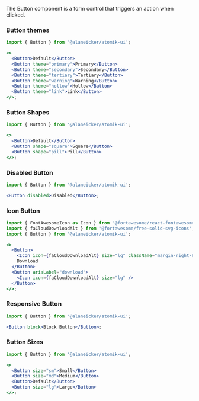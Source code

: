 The Button component is a form control that triggers an action when clicked.

### Button themes

```jsx
import { Button } from '@alaneicker/atomik-ui';

<>
  <Button>Default</Button>
  <Button theme="primary">Primary</Button>
  <Button theme="secondary">Secondary</Button>
  <Button theme="tertiary">Tertiary</Button>
  <Button theme="warning">Warning</Button>
  <Button theme="hollow">Hollow</Button>
  <Button theme="link">Link</Button>
</>;
```

### Button Shapes

```jsx
import { Button } from '@alaneicker/atomik-ui';

<>
  <Button>Default</Button>
  <Button shape="square">Square</Button>
  <Button shape="pill">Pill</Button>
</>;
```

### Disabled Button

```jsx
import { Button } from '@alaneicker/atomik-ui';

<Button disabled>Disabled</Button>;
```

### Icon Button

```jsx
import { FontAwesomeIcon as Icon } from '@fortawesome/react-fontawesome';
import { faCloudDownloadAlt } from '@fortawesome/free-solid-svg-icons';
import { Button } from '@alaneicker/atomik-ui';

<>
  <Button>
    <Icon icon={faCloudDownloadAlt} size="lg" className="margin-right-8" />
    Download
  </Button>
  <Button ariaLabel="download">
    <Icon icon={faCloudDownloadAlt} size="lg" />
  </Button>
</>;
```

### Responsive Button

```jsx
import { Button } from '@alaneicker/atomik-ui';

<Button block>Block Button</Button>;
```

### Button Sizes

```jsx
import { Button } from '@alaneicker/atomik-ui';

<>
  <Button size="sm">Small</Button>
  <Button size="md">Medium</Button>
  <Button>Default</Button>
  <Button size="lg">Large</Button>
</>;
```
